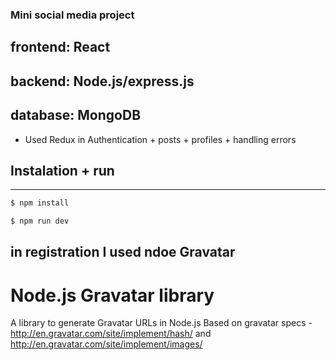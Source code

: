 ### Mini social media project

## frontend: React
## backend: Node.js/express.js
## database: MongoDB

- Used Redux in Authentication + posts + profiles + handling errors

## Instalation + run
-----------
```sh
$ npm install
```
```sh
$ npm run dev
```

## in registration I used ndoe Gravatar
Node.js Gravatar library
========================
A library to generate Gravatar URLs in Node.js
Based on gravatar specs - <http://en.gravatar.com/site/implement/hash/> and <http://en.gravatar.com/site/implement/images/>
